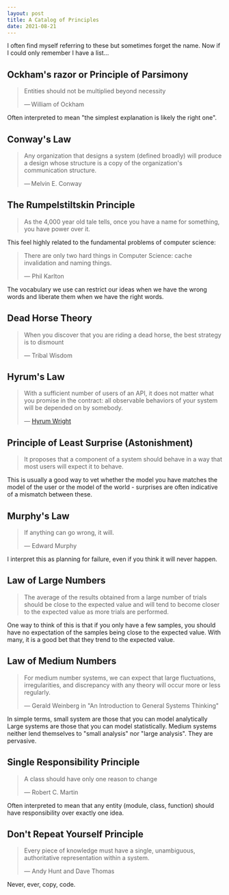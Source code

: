 ```yaml
---
layout: post
title: A Catalog of Principles
date: 2021-08-21
---
```


I often find myself referring to these but sometimes forget the name. Now if
I could only remember I have a list...

## Ockham's razor or Principle of Parsimony

> Entities should not be multiplied beyond necessity
>
> — William of Ockham

Often interpreted to mean "the simplest explanation is likely the right one".

## Conway's Law

> Any organization that designs a system (defined broadly) will produce a
> design whose structure is a copy of the organization's communication structure.
>
> — Melvin E. Conway

## The Rumpelstiltskin Principle

> As the 4,000 year old tale tells, once you have a name for something, you have power over it.

This feel highly related to the fundamental problems of computer science:

> There are only two hard things in Computer Science: cache invalidation and naming things.
>
> — Phil Karlton

The vocabulary we use can restrict our ideas when we have the wrong words and
liberate them when we have the right words.

## Dead Horse Theory

> When you discover that you are riding a dead horse, the best strategy is to
> dismount
>
> — Tribal Wisdom

## Hyrum's Law

> With a sufficient number of users of an API, it does not matter what you
> promise in the contract: all observable behaviors of your system will be
> depended on by somebody.
>
> — [Hyrum Wright](https://www.hyrumslaw.com/)

## Principle of Least Surprise (Astonishment)

> It proposes that a component of a system should behave in a way that most
> users will expect it to behave.

This is usually a good way to vet whether the model you have matches the model
of the user or the model of the world - surprises are often indicative of a
mismatch between these.

## Murphy's Law

> If anything can go wrong, it will.
>
> — Edward Murphy

I interpret this as planning for failure, even if you think it will never
happen.

## Law of Large Numbers

> The average of the results obtained from a large number of trials should be
> close to the expected value and will tend to become closer to the expected
> value as more trials are performed.

One way to think of this is that if you only have a few samples, you should
have no expectation of the samples being close to the expected value. With
many, it is a good bet that they trend to the expected value.

## Law of Medium Numbers

> For medium number systems, we can expect that large fluctuations,
> irregularities, and discrepancy with any theory will occur more or less
> regularly.
>
> — Gerald Weinberg in "An Introduction to General Systems Thinking"

In simple terms, small system are those that you can model analytically
Large systems are those that you can model statistically. Medium systems
neither lend themselves to "small analysis" nor "large analysis". They are
pervasive.

## Single Responsibility Principle

> A class should have only one reason to change
>
> — Robert C. Martin

Often interpreted to mean that any entity (module, class, function) should have
responsibility over exactly one idea.

## Don't Repeat Yourself Principle

> Every piece of knowledge must have a single, unambiguous, authoritative
> representation within a system.
>
> — Andy Hunt and Dave Thomas

Never, ever, copy, code.
